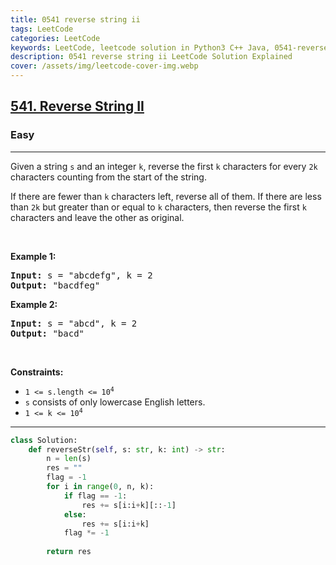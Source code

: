 ```yaml
---
title: 0541 reverse string ii
tags: LeetCode
categories: LeetCode
keywords: LeetCode, leetcode solution in Python3 C++ Java, 0541-reverse-string-ii solution
description: 0541 reverse string ii LeetCode Solution Explained
cover: /assets/img/leetcode-cover-img.webp
---
```





<h2><a href="https://leetcode.com/problems/reverse-string-ii/">541. Reverse String II</a></h2><h3>Easy</h3><hr><div><p>Given a string <code>s</code> and an integer <code>k</code>, reverse the first <code>k</code> characters for every <code>2k</code> characters counting from the start of the string.</p>

<p>If there are fewer than <code>k</code> characters left, reverse all of them. If there are less than <code>2k</code> but greater than or equal to <code>k</code> characters, then reverse the first <code>k</code> characters and leave the other as original.</p>

<p>&nbsp;</p>
<p><strong class="example">Example 1:</strong></p>
<pre><strong>Input:</strong> s = "abcdefg", k = 2
<strong>Output:</strong> "bacdfeg"
</pre><p><strong class="example">Example 2:</strong></p>
<pre><strong>Input:</strong> s = "abcd", k = 2
<strong>Output:</strong> "bacd"
</pre>
<p>&nbsp;</p>
<p><strong>Constraints:</strong></p>

<ul>
	<li><code>1 &lt;= s.length &lt;= 10<sup>4</sup></code></li>
	<li><code>s</code> consists of only lowercase English letters.</li>
	<li><code>1 &lt;= k &lt;= 10<sup>4</sup></code></li>
</ul>
</div>

---




```python
class Solution:
    def reverseStr(self, s: str, k: int) -> str:
        n = len(s)
        res = ""
        flag = -1
        for i in range(0, n, k):
            if flag == -1:
                res += s[i:i+k][::-1]
            else:
                res += s[i:i+k]
            flag *= -1
        
        return res
```
